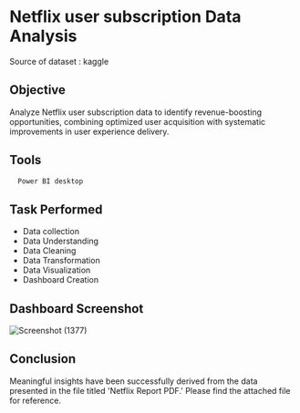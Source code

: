 
# Netflix user subscription Data Analysis
Source of dataset : kaggle


## Objective
Analyze Netflix user subscription data to identify revenue-boosting opportunities, combining optimized user acquisition with systematic improvements in user experience delivery.
## Tools



```bash
  Power BI desktop
```
    
## Task Performed

- Data collection
- Data Understanding
- Data Cleaning
- Data Transformation
- Data Visualization
- Dashboard Creation


## Dashboard Screenshot

![Screenshot (1377)](https://github.com/Noorain-Raza-coder/House-Price-Prediction/assets/113137065/e59d1660-2945-43e1-af1b-2d220a9e1ba0)


## Conclusion
Meaningful insights have been successfully derived from the data presented in the file titled 'Netflix Report PDF.' Please find the attached file for reference.